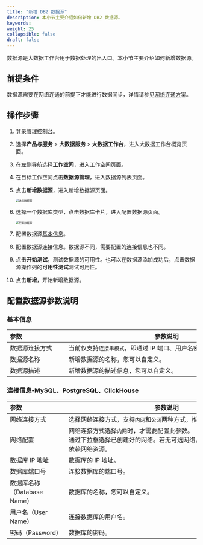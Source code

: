 ```yaml
---
title: "新增 DB2 数据源"
description: 本小节主要介绍如何新增 DB2 数据源。 
keywords: 
weight: 25
collapsible: false
draft: false
---
```


数据源是大数据工作台用于数据处理的出入口。本小节主要介绍如何新增数据源。

## 前提条件

数据源需要在网络连通的前提下才能进行数据同步，详情请参见[网络连通方案](../connect/)。

## 操作步骤

1. 登录管理控制台。
2. 选择**产品与服务** > **大数据服务** > **大数据工作台**，进入大数据工作台概览页面。
3. 在左侧导航选择**工作空间**，进入工作空间页面。
4. 在目标工作空间点击**数据源管理**，进入数据源列表页面。
5. 点击**新增数据源**，进入新增数据源页面。
   
   <img src="/bigdata/dataomnis/_images/choose_database.png" alt="选择数据源" style="zoom:50%;" />

6. 选择一个数据库类型，点击数据库卡片，进入配置数据源页面。

   <img src="/bigdata/dataomnis/_images/set_database.png" alt="配置数据源" style="zoom:50%;" />

7. 配置数据源[基本信息](#基本信息)。
8. 配置数据源连接信息。数据源不同，需要配置的连接信息也不同。
9.  点击**开始测试**，测试数据源的可用性。也可以在数据源添加成功后，点击数据源操作列的**可用性测试**测试可用性。
10. 点击**新增**，开始新增数据源。

## 配置数据源参数说明

### 基本信息

| <span style="display:inline-block;width:140px">参数</span>  | <span style="display:inline-block;width:520px">参数说明</span>  |
| :------------- | ---------------------------------------------------------- |
| 数据源连接方式   | 当前仅支持`连接串模式`，即通过 IP 端口、用户名密码进行连接。 |
| 数据源名称     | 新增数据源的名称，您可以自定义。                            |
| 数据源描述     | 新增数据源的描述信息，您可以自定义。                         |

### 连接信息-MySQL、PostgreSQL、ClickHouse

| <span style="display:inline-block;width:140px">参数</span>  | <span style="display:inline-block;width:520px">参数说明</span>  |
| :--------- | -------------------------------------------- |
| 网络连接方式   | 选择网络连接方式，支持`内网`和`公网`两种方式，推荐使用`内网`方式。                   |
| 网络配置   | 网络连接方式选择`内网`时，才需要配置此参数。<br>通过下拉框选择已创建好的网络。若无可选网络，可点击**绑定 VPC**，创建依赖网络资源。               |
| 数据库 IP 地址    | 数据库的 IP 地址。                            |
| 数据库端口号     | 连接数据库的端口号。                           |
| 数据库名称（Database Name）   | 数据库的名称，您可以自定义。                   |             
| 用户名（User Name）     | 连接数据库的用户名。                           |
| 密码（Password）       | 数据库的密码。                                | 

